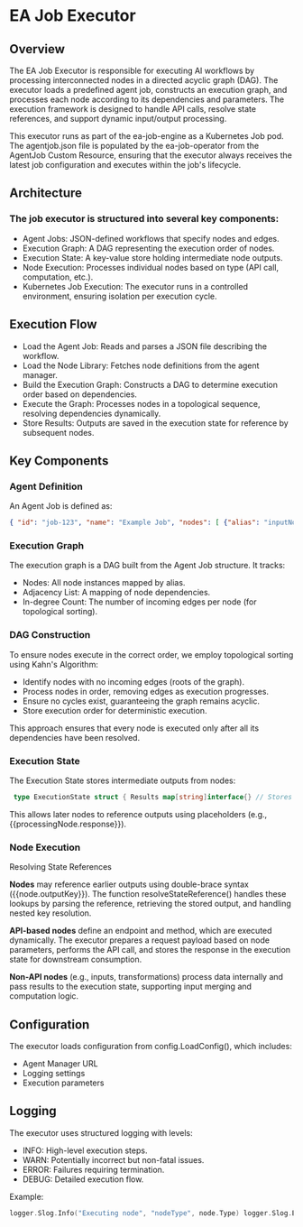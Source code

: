 # EA Job Executor
## Overview

The EA Job Executor is responsible for executing AI workflows by processing interconnected nodes in a directed acyclic graph (DAG). The executor loads a predefined agent job, constructs an execution graph, and processes each node according to its dependencies and parameters. The execution framework is designed to handle API calls, resolve state references, and support dynamic input/output processing.

This executor runs as part of the ea-job-engine as a Kubernetes Job pod. The agentjob.json file is populated by the ea-job-operator from the AgentJob Custom Resource, ensuring that the executor always receives the latest job configuration and executes within the job's lifecycle.

## Architecture

### The job executor is structured into several key components:

-  Agent Jobs: JSON-defined workflows that specify nodes and edges.
-  Execution Graph: A DAG representing the execution order of nodes.
-  Execution State: A key-value store holding intermediate node outputs.
-  Node Execution: Processes individual nodes based on type (API call, computation, etc.).
-  Kubernetes Job Execution: The executor runs in a controlled environment, ensuring isolation per execution cycle.

## Execution Flow

-  Load the Agent Job: Reads and parses a JSON file describing the workflow.
-  Load the Node Library: Fetches node definitions from the agent manager.
-  Build the Execution Graph: Constructs a DAG to determine execution order based on dependencies.
-  Execute the Graph: Processes nodes in a topological sequence, resolving dependencies dynamically.
-  Store Results: Outputs are saved in the execution state for reference by subsequent nodes.

## Key Components
### Agent Definition

An Agent Job is defined as: 
```json
{ "id": "job-123", "name": "Example Job", "nodes": [ {"alias": "inputNode", "type": "some.node.address", "parameters": {"text": "Hello"}}, {"alias": "processingNode", "type": "some.node.address", "parameters": {}} ], "edges": [ {"from": "inputNode", "to": "processingNode"} ] } 
```

### Execution Graph
The execution graph is a DAG built from the Agent Job structure. It tracks:
-  Nodes: All node instances mapped by alias.
-  Adjacency List: A mapping of node dependencies.
-  In-degree Count: The number of incoming edges per node (for topological sorting).

### DAG Construction
To ensure nodes execute in the correct order, we employ topological sorting using Kahn's Algorithm:

-  Identify nodes with no incoming edges (roots of the graph).
-  Process nodes in order, removing edges as execution progresses.
-  Ensure no cycles exist, guaranteeing the graph remains acyclic.
-  Store execution order for deterministic execution.

This approach ensures that every node is executed only after all its dependencies have been resolved.

### Execution State
The Execution State stores intermediate outputs from nodes: 
```go
 type ExecutionState struct { Results map[string]interface{} // Stores node outputs }
```

This allows later nodes to reference outputs using placeholders (e.g., {{processingNode.response}}).

### Node Execution
Resolving State References

**Nodes** may reference earlier outputs using double-brace syntax ({{node.outputKey}}). The function resolveStateReference() handles these lookups by parsing the reference, retrieving the stored output, and handling nested key resolution.

**API-based nodes** define an endpoint and method, which are executed dynamically. The executor prepares a request payload based on node parameters, performs the API call, and stores the response in the execution state for downstream consumption.

**Non-API nodes** (e.g., inputs, transformations) process data internally and pass results to the execution state, supporting input merging and computation logic.

## Configuration

The executor loads configuration from config.LoadConfig(), which includes:

-  Agent Manager URL
-  Logging settings
-  Execution parameters

## Logging

The executor uses structured logging with levels:

-  INFO: High-level execution steps.
-  WARN: Potentially incorrect but non-fatal issues.
-  ERROR: Failures requiring termination.
-  DEBUG: Detailed execution flow.

Example:  

```go
logger.Slog.Info("Executing node", "nodeType", node.Type) logger.Slog.Error("Execution failed", "error", err)
```

